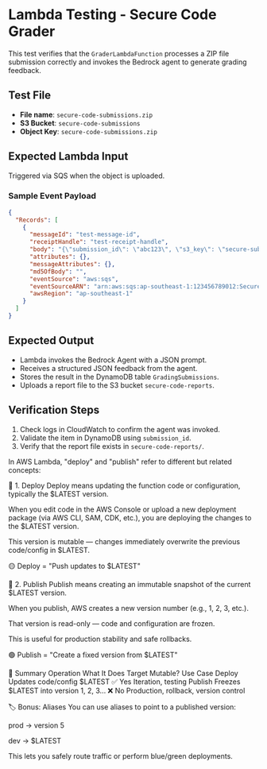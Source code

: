 
# Lambda Testing - Secure Code Grader

This test verifies that the `GraderLambdaFunction` processes a ZIP file submission correctly and invokes the Bedrock agent to generate grading feedback.

## Test File

- **File name**: `secure-code-submissions.zip`
- **S3 Bucket**: `secure-code-submissions`
- **Object Key**: `secure-code-submissions.zip`

## Expected Lambda Input

Triggered via SQS when the object is uploaded.

### Sample Event Payload
```json
{
  "Records": [
    {
      "messageId": "test-message-id",
      "receiptHandle": "test-receipt-handle",
      "body": "{\"submission_id\": \"abc123\", \"s3_key\": \"secure-submission.zip\"}",
      "attributes": {},
      "messageAttributes": {},
      "md5OfBody": "",
      "eventSource": "aws:sqs",
      "eventSourceARN": "arn:aws:sqs:ap-southeast-1:123456789012:SecureCodeSubmissionQueue",
      "awsRegion": "ap-southeast-1"
    }
  ]
}
```

## Expected Output

- Lambda invokes the Bedrock Agent with a JSON prompt.
- Receives a structured JSON feedback from the agent.
- Stores the result in the DynamoDB table `GradingSubmissions`.
- Uploads a report file to the S3 bucket `secure-code-reports`.

## Verification Steps

1. Check logs in CloudWatch to confirm the agent was invoked.
2. Validate the item in DynamoDB using `submission_id`.
3. Verify that the report file exists in `secure-code-reports/`.


In AWS Lambda, "deploy" and "publish" refer to different but related concepts:

🔧 1. Deploy
Deploy means updating the function code or configuration, typically the $LATEST version.

When you edit code in the AWS Console or upload a new deployment package (via AWS CLI, SAM, CDK, etc.), you are deploying the changes to the $LATEST version.

This version is mutable — changes immediately overwrite the previous code/config in $LATEST.

🟡 Deploy = "Push updates to $LATEST"

📌 2. Publish
Publish means creating an immutable snapshot of the current $LATEST version.

When you publish, AWS creates a new version number (e.g., 1, 2, 3, etc.).

That version is read-only — code and configuration are frozen.

This is useful for production stability and safe rollbacks.

🟢 Publish = "Create a fixed version from $LATEST"

🧠 Summary
Operation	What It Does	Target	Mutable?	Use Case
Deploy	Updates code/config	$LATEST	✅ Yes	Iteration, testing
Publish	Freezes $LATEST into version	1, 2, 3...	❌ No	Production, rollback, version control

🏷️ Bonus: Aliases
You can use aliases to point to a published version:

prod → version 5

dev → $LATEST

This lets you safely route traffic or perform blue/green deployments.